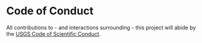 Code of Conduct
===============

All contributions to - and interactions surrounding - this project will abide by
the [USGS Code of Scientific Conduct][1].

[1]: https://www.usgs.gov/about/organization/science-support/science-quality-and-integrity/code-scientific-conduct
